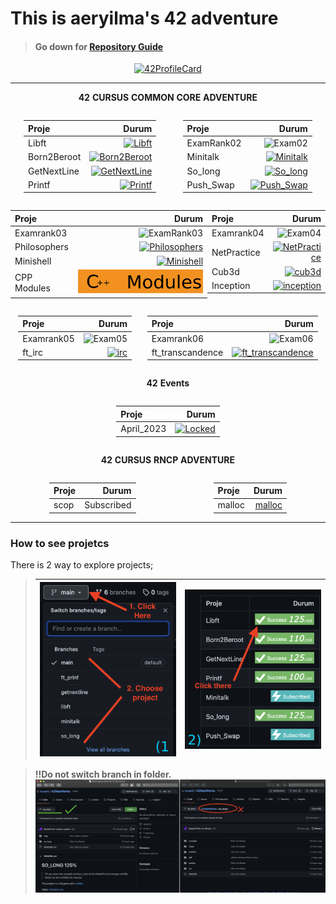# **This is aeryilma's 42 adventure**

> #### Go down for [Repository Guide](#how-to-see-projetcs)

<p align="center">
<a href="https://github.com/JaeSeoKim/badge42"><img src="https://badge.mediaplus.ma/starryblue/aeryilma?1337Badge=off&UM6P=off" alt="42ProfileCard"/></a>
</p>

<table width="100%" align="center">
<tr style="display:flex; justify-content:space-around; paddind:0;">
<td colspan="2" style="padding:0; margin:0; text-align:center;">

**42 CURSUS COMMON CORE ADVENTURE**

</td></tr>
<tr style="display:flex; justify-content:space-around; paddind:0;">
<td style="padding:0; margin:0;">

| Proje | Durum |
| :-	|	-:	|
| Libft | [![Libft](https://badge42.vercel.app/api/v2/cl2clcq4c016009l8uaoijwh3/project/2473081)](https://github.com/kuvarti/42MainWorks/tree/libft)|
| Born2Beroot| [![Born2Beroot](https://badge42.vercel.app/api/v2/cl2clcq4c016009l8uaoijwh3/project/2511701)](https://github.com/kuvarti/42MainWorks/tree/born2beroot)|
| GetNextLine| [![GetNextLine](https://badge42.vercel.app/api/v2/cl2clcq4c016009l8uaoijwh3/project/2510999)](https://github.com/kuvarti/42MainWorks/tree/getnextline)|
| Printf| [![Printf](https://badge42.vercel.app/api/v2/cl2clcq4c016009l8uaoijwh3/project/2511000)](https://github.com/kuvarti/42MainWorks/tree/ft_prinf)|

</td><td style="padding:0; margin:0;">

| Proje | Durum |
| :-	|	-:	|
| ExamRank02| ![Exam02](https://badge42.vercel.app/api/v2/cl2clcq4c016009l8uaoijwh3/project/2587909)|
| Minitalk| [![Minitalk](https://badge42.vercel.app/api/v2/cl2clcq4c016009l8uaoijwh3/project/2556287)](https://github.com/kuvarti/42MainWorks/tree/minitalk)|
| So_long| [![So_long](https://badge42.vercel.app/api/v2/cl2clcq4c016009l8uaoijwh3/project/2538270)](https://github.com/kuvarti/42MainWorks/tree/so_long)|
| Push_Swap| [![Push_Swap](https://badge42.vercel.app/api/v2/cl2clcq4c016009l8uaoijwh3/project/2538179)](https://github.com/kuvarti/42MainWorks/tree/push_swap)|

</td></tr>
<tr style="display:flex; justify-content:space-around; paddind:0;">
<td style="padding:0; margin:0;">

|Proje| Durum|
|:-|-:|
|Examrank03|![ExamRank03](https://badge42.vercel.app/api/v2/cl2clcq4c016009l8uaoijwh3/project/2706749)|
| Philosophers | [![Philosophers](https://badge42.vercel.app/api/v2/cl2clcq4c016009l8uaoijwh3/project/2706478)](https://github.com/kuvarti/42MainWorks/tree/philosophers)|
|Minishell| [![Minishell](https://badge42.vercel.app/api/v2/cl2clcq4c016009l8uaoijwh3/project/2710052)](https://github.com/kuvarti/minishell) |
|CPP Modules|  [![Philosophers](./img/cppmodules.svg)](https://github.com/kuvarti/42MainWorks/tree/cpp-modules)|

</td><td style="padding:0; margin:0;">

|Proje| Durum|
|:-|-:|
|Examrank04| ![Exam04](https://badge42.vercel.app/api/v2/cl2clcq4c016009l8uaoijwh3/project/2933439)|
|NetPractice| [![NetPractice](https://badge42.vercel.app/api/v2/cl2clcq4c016009l8uaoijwh3/project/2925584)](https://github.com/kuvarti/42MainWorks/tree/net-practice)|
|Cub3d| [![cub3d](https://badge42.vercel.app/api/v2/cl2clcq4c016009l8uaoijwh3/project/2927486)](https://github.com/kuvarti/42MainWorks/tree/cub3d) |
|Inception| [![inception](https://badge42.vercel.app/api/v2/cl2clcq4c016009l8uaoijwh3/project/3032913)](https://github.com/kuvarti/42MainWorks/tree/inception) |

</td></tr>
<tr style="display:flex; justify-content:space-around; paddind:0;">
<td style="padding:0; margin:0;">

|Proje| Durum|
|:-|-:|
| Examrank05 | ![Exam05](https://badge42.vercel.app/api/v2/cl2clcq4c016009l8uaoijwh3/project/3022646) |
| ft_irc | [![irc](https://badge42.vercel.app/api/v2/cl2clcq4c016009l8uaoijwh3/project/3052284)](https://github.com/kuvarti/irc_server) |

</td><td style="padding:0; margin:0;">

|Proje| Durum|
|:-|-:|
| Examrank06 | ![Exam06](https://badge42.vercel.app/api/v2/cl2clcq4c016009l8uaoijwh3/project/3078832) |
| ft_transcandence| [![ft_transcandence](https://badge42.vercel.app/api/v2/cl2clcq4c016009l8uaoijwh3/project/3189924)](https://github.com/kuvarti/ft-Transcendence) |

</td></tr>
<tr style="display:flex; justify-content:space-around; paddind:0;">
<td colspan="2" style="padding:0; margin:0; text-align:center;">

**42 Events**

</td></tr>
<tr style="display:flex; justify-content:space-around; paddind:0;">
<td colspan="2" style="padding:0; margin:0; text-align:center;">

|Proje| Durum|
|:-|-:|
| April_2023 | [![Locked](https://badge42.vercel.app/api/v2/cl2clcq4c016009l8uaoijwh3/project/3052340)](https://github.com/kuvarti/42MainWorks/tree/event_april_2023) |

</td></tr>
<tr style="display:flex; justify-content:space-around; paddind:0;">
<td colspan="2" style="padding:0; margin:0; text-align:center;">

**42 CURSUS RNCP ADVENTURE**

</td></tr>

<tr style="display:flex; justify-content:space-around; paddind:0;">
<td style="padding:0; margin:0; text-align:center;">

|Proje| Durum|
|:-|-:|
| scop | Subscribed |

</td><td style="padding:0; margin:0; text-align:center;">

|Proje| Durum|
|:-|-:|
| malloc | [malloc](https://github.com/kuvarti/42MainWorks/tree/malloc) |

</td></tr>
</table>

### **How to see projetcs**
There is 2 way to explore projects;

>|![](./img/howto.png)|![](./img/howto2.png)|
>|:-|-:|

> **!!Do not switch branch in folder.**
![notto](./img/example.png)
